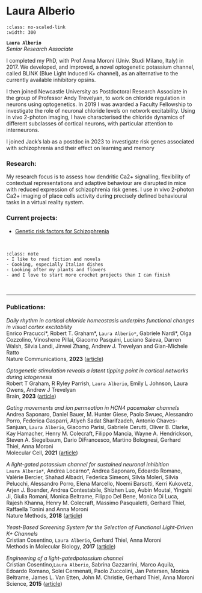 # Laura Alberio

```{image} ../../img/members/headshot.png
:class: no-scaled-link
:width: 300
```

**`Laura Alberio`**  
_Senior Research Associate_  
[<i class="fa-solid fa-building-columns" style="color: #d74242;"></i>](https://research-information.bris.ac.uk/en/persons/laura-alberio)
[<i class="fa-solid fa-envelope"></i>](mailto:laura.alberio@bristol.ac.uk)
[<i class="fa-brands fa-researchgate" style="color: #57dba8;"></i>](https://www.researchgate.net/profile/Laura-Alberio )
[<i class="fa-brands fa-orcid" style="color: #6eee5d;"></i>]( https://orcid.org/0000-0002-2887-3343)
[<i class="fa-brands fa-linkedin-in fa-lg" style="color:#5a97d8"></i>](https://www.linkedin.com/in/laura-alberio-76bba3111/)

<!-- [<i class="fa-brands fa-twitter fa-lg" style="color:#2a67cf"></i>](https://www.twitter.com)
[<i class="fa-brands fa-github" style="color: #696969;"></i>](https://www.github.com) -->

I completed my PhD, with Prof Anna Moroni (Univ. Studi Milano, Italy) in 2017. We developed, and improved, a novel optogenetic potassium channel, called BLINK (Blue Light Induced K+ channel), as an alternative to the currently available inhibitory opsins. 

I then joined Newcastle University as Postdoctoral Research Associate in the group of Professor Andy Trevelyan, to work on chloride regulation in neurons using optogenetics. In 2019 I was awarded a Faculty Fellowship to investigate the role of neuronal chloride levels on network excitability. Using in vivo 2-photon imaging, I have characterised the chloride dynamics of different subclasses of cortical neurons, with particular attention to interneurons.

I joined Jack’s lab as a postdoc in 2023 to investigate risk genes associated with schizophrenia and their effect on learning and memory


### Research:
 
My research focus is to assess how dendritic Ca2+ signalling, flexibility of contextual representations and adaptive behaviour are disrupted in mice with reduced expression
of schizophrenia risk genes. I use in vivo 2-photon Ca2+ imaging of place cells activity during precisely defined behavioural tasks in a virtual reality system.


### Current projects:

- [Genetic risk factors for Schizophrenia](../../projects/genetic-schizophrenia)


&nbsp;


```{admonition} Outside of the lab
:class: note
- I like to read fiction and novels
- Cooking, especially Italian dishes
- Looking after my plants and flowers
- and I love to start more crochet projects than I can finish 
``` 
&nbsp;

---


### Publications:

_Daily rhythm in cortical chloride homeostasis underpins functional changes in visual cortex excitability_<br>
Enrico Pracucci*, Robert T. Graham*, `Laura Alberio*`, Gabriele Nardi*, Olga Cozzolino, Vinoshene Pillai, Giacomo Pasquini, Luciano Saieva, Darren Walsh, Silvia Landi, Jinwei Zhang, Andrew J. Trevelyan and Gian-Michele Ratto <br>
Nature Communications, **2023** ([article](https://www.nature.com/articles/s41467-023-42711-7))

_Optogenetic stimulation reveals a latent tipping point in cortical networks during ictogenesis_<br>
Robert T Graham, R Ryley Parrish, `Laura Alberio`, Emily L Johnson, Laura Owens, Andrew J Trevelyan <br>
Brain, **2023** ([article](https://academic.oup.com/brain/article/146/7/2814/6961100))

_Gating movements and ion permeation in HCN4 pacemaker channels_<br>
Andrea Saponaro, Daniel Bauer, M. Hunter Giese, Paolo Swuec, Alessandro Porro, Federica Gasparri, Atiyeh Sadat Sharifzadeh, Antonio Chaves-Sanjuan, `Laura Alberio`, Giacomo Parisi, Gabriele Cerutti, Oliver B. Clarke, Kay Hamacher, Henry M. Colecraft, Filippo Mancia, Wayne A. Hendrickson, Steven A. Siegelbaum, Dario DiFrancesco, Martino Bolognesi, Gerhard Thiel, Anna Moroni<br>
Molecular Cell, **2021** ([article](https://doi.org/10.1016/j.molcel.2021.05.033))

_A light-gated potassium channel for sustained neuronal inhibition_<br>
`Laura Alberio*`, Andrea Locarno*, Andrea Saponaro, Edoardo Romano, Valérie Bercier, Shahad Albadri, Federica Simeoni, Silvia Moleri, Silvia Pelucchi, Alessandro Porro, Elena Marcello, Noemi Barsotti, Kerri Kukovetz, Arjen J. Boender, Andrea Contestabile, Shizhen Luo, Aubin Moutal, Yingshi Ji, Giulia Romani, Monica Beltrame, Filippo Del Bene, Monica Di Luca, Rajesh Khanna, Henry M. Colecraft, Massimo Pasqualetti, Gerhard Thiel, Raffaella Tonini and Anna Moroni<br>
Nature Methods, **2018** ([article](https://www.nature.com/articles/s41592-018-0186-9))

_Yeast-Based Screening System for the Selection of Functional Light-Driven K+ Channels_<br>
Cristian Cosentino, `Laura Alberio`, Gerhard Thiel, Anna Moroni <br>
Methods in Molecular Biology, **2017** ([article](https://link.springer.com/protocol/10.1007/978-1-4939-6940-1_17))

_Engineering of a light-gatedpotassium channel_<br>
Cristian Cosentino,`Laura Alberio`, Sabrina Gazzarrini, Marco Aquila, Edoardo Romano, Solei Cermenati, Paolo Zuccolini, Jan Petersen, Monica Beltrame, James L. Van Etten, John M. Christie, Gerhard Thiel, Anna Moroni<br>
Science, **2015** ([article](https://www.science.org/doi/10.1126/science.aaa2787))


&nbsp;




